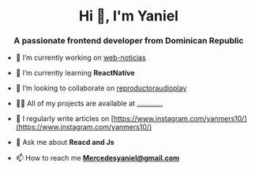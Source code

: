 <h1 align="center">Hi 👋, I'm Yaniel</h1>
<h3 align="center">A passionate frontend developer from Dominican Republic</h3>

- 🔭 I’m currently working on [web-noticias](https://github.com/Yanmers/web-noticias)

- 🌱 I’m currently learning **ReactNative**

- 👯 I’m looking to collaborate on [reproductoraudioplay](https://github.com/Yanmers/Reproductoraudioplay)

- 👨‍💻 All of my projects are available at [.............](.............)

- 📝 I regularly write articles on [https://www.instagram.com/yanmers10/](https://www.instagram.com/yanmers10/)

- 💬 Ask me about **Reacd and Js**

- 📫 How to reach me **Mercedesyaniel@gmail.com**
